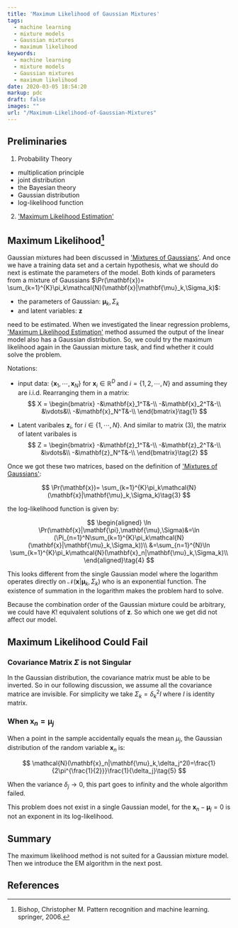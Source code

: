 ```yaml
---
title: 'Maximum Likelihood of Gaussian Mixtures'
tags:
  - machine learning
  - mixture models
  - Gaussian mixtures
  - maximum likelihood
keywords:
  - machine learning
  - mixture models
  - Gaussian mixtures
  - maximum likelihood
date: 2020-03-05 18:54:20
markup: pdc
draft: false
images: ""
url: "/Maximum-Likelihood-of-Gaussian-Mixtures"
---
```


## Preliminaries
1. Probability Theory
  - multiplication principle
  - joint distribution
  - the Bayesian theory
  - Gaussian distribution
  - log-likelihood function
2. ['Maximum Likelihood Estimation'](https://anthony-tan.com/Maximum-Likelihood-Estimation/)

## Maximum Likelihood[^1]

Gaussian mixtures had been discussed in ['Mixtures of Gaussians'](https://anthony-tan.com/Mixtures-of-Gaussians/). And once we have a training data set and a certain hypothesis, what we should do next is estimate the parameters of the model. Both kinds of parameters from a mixture of Gaussians $\Pr(\mathbf{x})= \sum_{k=1}^{K}\pi_k\mathcal{N}(\mathbf{x}|\mathbf{\mu}_k,\Sigma_k)$:
- the parameters of Gaussian: $\mathbf{\mu}_k,\Sigma_k$ 
- and latent variables: $\mathbf{z}$

need to be estimated. When we investigated the linear regression problems, ['Maximum Likelihood Estimation'](https://anthony-tan.com/Maximum-Likelihood-Estimation/) method assumed the output of the linear model also has a Gaussian distribution. So, we could try the maximum likelihood again in the Gaussian mixture task, and find whether it could solve the problem.

Notations: 
- input data: $\{\mathbf{x}_1,\cdots,\mathbf{x}_N\}$ for $\mathbf{x}_i\in \mathbb{R}^D$ and $i=\{1,2,\cdots,N\}$ and assuming they are i.i.d. Rearranging them in a matrix:
$$
X = \begin{bmatrix}
  -&\mathbf{x}_1^T&-\\
  -&\mathbf{x}_2^T&-\\
  &\vdots&\\
  -&\mathbf{x}_N^T&-\\
\end{bmatrix}\tag{1}
$$

- Latent varibales $\mathbf{z}_i$, for $i\in\{1,\cdots,N\}$. And similar to matrix (3), the matrix of latent varibales is
$$
Z = \begin{bmatrix}
  -&\mathbf{z}_1^T&-\\
  -&\mathbf{z}_2^T&-\\
  &\vdots&\\
  -&\mathbf{z}_N^T&-\\
\end{bmatrix}\tag{2}
$$


Once we got these two matrices, based on the definition of ['Mixtures of Gaussians'](https://anthony-tan.com/Mixtures-of-Gaussians/):

$$
\Pr(\mathbf{x})= \sum_{k=1}^{K}\pi_k\mathcal{N}(\mathbf{x}|\mathbf{\mu}_k,\Sigma_k)\tag{3}
$$

the log-likelihood function is given by:

$$
\begin{aligned}
\ln \Pr(\mathbf{x}|\mathbf{\pi},\mathbf{\mu},\Sigma)&=\ln (\Pi_{n=1}^N\sum_{k=1}^{K}\pi_k\mathcal{N}(\mathbf{x}|\mathbf{\mu}_k,\Sigma_k))\\
&=\sum_{n=1}^{N}\ln \sum_{k=1}^{K}\pi_k\mathcal{N}(\mathbf{x}_n|\mathbf{\mu}_k,\Sigma_k)\\
\end{aligned}\tag{4}
$$

This looks different from the single Gaussian model where the logarithm operates directly on $\mathcal{N}(\mathbf{x}|\mathbf{\mu}_k,\Sigma_k)$ who is an exponential function. The existence of summation in the logarithm makes the problem hard to solve.

Because the combination order of the Gaussian mixture could be arbitrary, we could have $K!$ equivalent solutions of $\mathbf{z}$. So which one we get did not affect our model.

## Maximum Likelihood Could Fail


### Covariance Matrix $\Sigma$ is not Singular
In the Gaussian distribution, the covariance matrix must be able to be inverted. So in our following discussion, we assume all the covariance matrice are invisible. For simplicity we take $\Sigma_k=\delta_k^2 I$ where $I$ is identity matrix.

### When $\mathbf{x}_n=\mathbf{\mu}_j$

When a point in the sample accidentally equals the mean $\mu_j$, the Gaussian distribution of the random variable $\mathbf{x}_n$ is:

$$
\mathcal{N}(\mathbf{x}_n|\mathbf{\mu}_k,\delta_j^2I)=\frac{1}{2\pi^{\frac{1}{2}}}\frac{1}{\delta_j}\tag{5}
$$

When the variance $\delta_j\to 0$, this part goes to infinity and the whole algorithm failed.

This problem does not exist in a single Gaussian model, for the $\mathbf{x}_n-\mathbf{\mu}_j=0$ is not an exponent in its log-likelihood.



## Summary
The maximum likelihood method is not suited for a Gaussian mixture model. Then we introduce the EM algorithm in the next post.

## References
[^1]: Bishop, Christopher M. Pattern recognition and machine learning. springer, 2006.